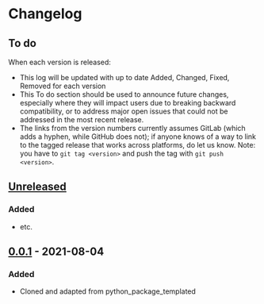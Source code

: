 # Changelog

## To do

When each version is released:
  - This log will be updated with up to date Added, Changed, Fixed, Removed for each version
  - This To do section should be used to announce future changes, especially where they will impact users due to breaking backward compatibility, or to address major open issues that could not be addressed in the most recent release.
  - The links from the version numbers currently assumes GitLab (which adds a hyphen, while GitHub does not); if anyone knows of a way to link to the tagged release that works across platforms, do let us know. Note: you have to `git tag <version>` and push the tag with `git push <version>`.

## [Unreleased]

### Added
  - etc.

## [0.0.1] - 2021-08-04

### Added
  - Cloned and adapted from python_package_templated

[Unreleased]: /../../../
[0.0.1]: /../../../tags/0.0.1
